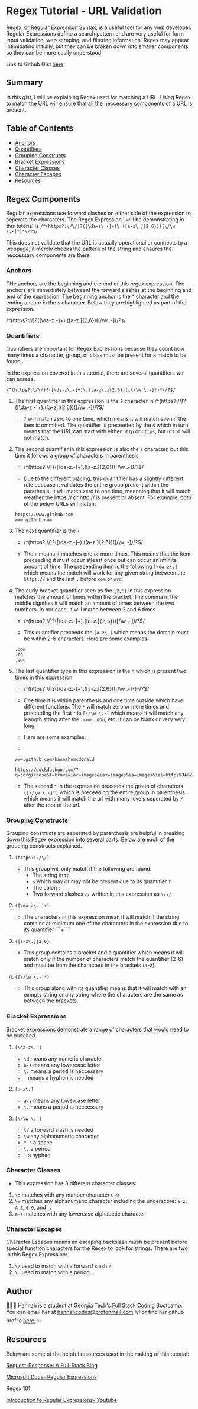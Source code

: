 # Regex Tutorial - URL Validation

Regex, or Regular Expression Syntax, is a useful tool for any web developer. Regular Expressions define a search pattern and are very useful for form input validation, web scraping, and filtering information. Regex may appear intimidating initially, but they can be broken down into smaller components so they can be more easily understood.

Link to Github Gist [here](https://gist.github.com/hannahnmcdonald/87adc54ae8e576f60e8cae1ed5deff64)

## Summary

In this gist, I will be explaining Regex used for matching a URL. Using Regex to match the URL will ensure that all the neccessary components of a URL is present.

## Table of Contents

- [Anchors](#anchors)
- [Quantifiers](#quantifiers)
- [Grouping Constructs](#grouping-constructs)
- [Bracket Expressions](#bracket-expressions)
- [Character Classes](#character-classes)
- [Character Escapes](#character-escapes)
- [Resources](#resouces)

## Regex Components

Regular expressions use forward slashes on either side of the expression to seperate the characters. The Regex Expression I will be demonstrating in this tutorial is ```/^(https?:\/\/)?([\da-z\.-]+)\.([a-z\.]{2,6})([\/\w \.-]*)*\/?$/```

This does not validate that the URL is actually operational or connects to a webpage, it merely checks the pattern of the string and ensures the neccessary components are there.

### Anchors

THe anchors are the beginning and the end of this regex expression. The anchors are immediately betweent the forward slashes at the beginning and end of the expression. The beginning anchor is the ```^``` character and the ending anchor is the ```$``` character. Below they are highlighted as part of the expression.

/```^```(https?:\/\/)?([\da-z\.-]+)\.([a-z\.]{2,6})([\/\w \.-]*)*\/?```$```/

### Quantifiers

Quantifiers are important for Regex Expressions because they count how many times a character, group, or class must be present for a match to be found. 

In the expression covered in this tutorial, there are several quantifiers we can assess.

```/^(https?:\/\/)?([\da-z\.-]+)\.([a-z\.]{2,6})([\/\w \.-]*)*\/?$/```

1. The first quantifier in this expression is the ```?``` character in /^(https```?```:\/\/)?([\da-z\.-]+)\.([a-z\.]{2,6})([\/\w \.-]*)*\/?$/

    * ```?``` will match zero to one time, which means it will match even if the item is ommitted. The quantifier is preceeded by the ```s``` which in turn means that the URL can start with either ```http``` or ```https```, but ```httpf``` will not match.  

2. The second quantifier in this expression is also the ```?``` character, but this time it follows a group of characters in parenthesis. 

    * /^(https?:\/\/)```?```([\da-z\.-]+)\.([a-z\.]{2,6})([\/\w \.-]*)*\/?$/

    * Due to the different placing, this quanitifier has a slightly different role because it validates the entire group present within the parathesis. It will match zero to one time, meanning that it will match weather the https:// or http:// is present or absent. For example, both of the below URLs will match:

    ``` 
    https://www.github.com
    www.github.com
    ```

3. The next quantifier is the ```+``` 

    * /^(https?:\/\/)?([\da-z\.-]```+```)\.([a-z\.]{2,6})([\/\w \.-]*)*\/?$/

    * The ```+``` means it matches one or more times. This means that the item preceeding it must occur atleast once but can occur an infinite amount of time. The preceeding item is the following ```[\da-z\.]``` which means the match will work for any given string between the ```https://``` and the last ```.``` before ```com``` or ```org```.

4. The curly bracket quantifier seen as the ```{2,6}``` in this expression matches the amount of times within the bracket. The comma in the middle signifies it will match an amount of times between the two numbers. In our case, it will match between 2 and 6 times.

    * /^(https?:\/\/)?([\da-z\.-]+)\.([a-z\.]```{2,6}```)([\/\w \.-]*)*\/?$/

    * This quantifier preceeds the ```[a-z\.]``` which means the domain must be within 2-6 characters. Here are some examples: 

    ```
    .com
    .co
    .edu
    ```

5. The last quantifier type in this expression is the ```*``` which is present two times in this expression

    * /^(https?:\/\/)?([\da-z\.-]+)\.([a-z\.]{2,6})([\/\w \.-]```*```)```*```\/?$/

    * One time it is within parenthesis and one time outside which have different functions. The ```*``` will match zero or more times and preceeding the first ```*``` is ```[\/\w \.-]``` which means it will match any leangth string after the ```.com```, ```.edu```, etc. It can be blank or very very long.

    * Here are some examples:

    * 
    ```
    www.github.com/hannahnmcdonald

    https://duckduckgo.com/?q=corgi+nose&t=brave&iar=images&iax=images&ia=images&iai=https%3A%2F%2Fi.pinimg.com%2Foriginals%2F51%2F03%2F0d%2F51030d5e51de3a95ff78117a50f13bc4.jpg
    ```

    * The second ```*``` in the expression preceeds the group of characters ```([\/\w \.-]*)``` which is preceeding the entire group in parenthesis which means it will match the url with many levels seperated by ```/``` after the root of the url.

### Grouping Constructs

Grouping constructs are seperated by paranthesis are helpful in breaking down this Regex expression into several parts.
Below are each of the grouping constructs explained.

1. ```(https?:\/\/)```

    * This group will only match if the following are found:
        - The string ```http```
        - ```s``` which may or may not be present due to its quantifier ```?```
        - The colon ```:```
        - Two forward slashes ```//``` written in this expression as ```\/\/```

2. ```([\da-z\.-]+)```

    * The characters in this expression mean it will match if the string contains at minimum one of the characters in the expression due to its quantifier ```+````

3. ```([a-z\.]{2,6}```

    * This group contains a bracket and a quantifier which means it will match only if the number of characters match the quantifier (2-6) and must be from the characters in the brackets (a-z).

4. ```([\/\w \.-]*)```

    * This group along with its quantifier means that it will match with an exmpty string or any string where the characters are the same as between the brackets.

### Bracket Expressions

Bracket expressions demonstrate a range of characters that would need to be matched.

1. ```[\da-z\.-]```

    * ```\d``` means any numeric character
    * ```a-z``` means any lowercase letter
    * ```\.``` means a period is neccessary
    * ```-``` means a hyphen is needed

2. ```[a-z\.]```

    * ```a-z``` means any lowercase letter
    * ```\.``` means a period is neccessary
 
3. ```[\/\w \.-]```

    * ```\/``` a forward slash is needed
    * ```\w``` any alphanumeric character
    * ```" "``` a space
    * ```\.``` a period
    * ```-``` a hyphen

### Character Classes

* This expression has 3 different character classes:

1. ```\d``` matches with any number character ```0-9```
2. ```\w``` matches any alphanumeric character including the underscore: ```a-z```, ```A-Z```, ```0-9```, and ```_```.
3. ```a-z``` matches with any lowercase alphabetic character

### Character Escapes

Character Escapes means an escaping backslash mush be present before special function characters for the Regex to look for strings. There are two in this Regex Expression:

1. ```\/``` used to match with a forward slash ```/```
2. ```\.``` used to match with a period ```.```

## Author

👩🏼‍💻 Hannah is a student at Georgia Tech's Full Stack Coding Bootcamp. You can email her at hannahcodes@protonmail.com 📪 or find her github profile [here.](https://github.com/hannahnmcdonald) ✨

## Resources

Below are some of the helpful resources used in the making of this tutorial:

[Request-Response: A Full-Stack Blog](https://coding-boot-camp.github.io/full-stack/computer-science/regex-tutorial)

[Microsoft Docs- Regular Expressions](https://docs.microsoft.com/en-us/dotnet/standard/base-types/regular-expressions)

[Regex 101](https://regex101.com/)

[Introduction to Regular Expressions- Youtube](https://www.youtube.com/watch?v=7DG3kCDx53c)